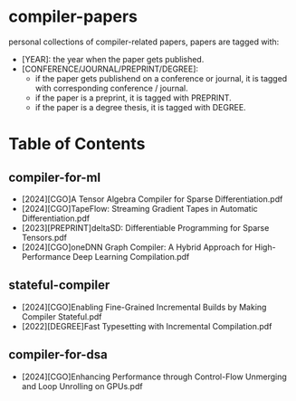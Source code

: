 # compiler-papers
personal collections of compiler-related papers, papers are tagged with:
- [YEAR]: the year when the paper gets published.
- [CONFERENCE/JOURNAL/PREPRINT/DEGREE]: 
    - if the paper gets publishend on a conference or journal, it is tagged with corresponding conference / journal.
    - if the paper is a preprint, it is tagged with PREPRINT.
    - if the paper is a degree thesis, it is tagged with DEGREE.

# Table of Contents

## compiler-for-ml

- [2024][CGO]A Tensor Algebra Compiler for Sparse Differentiation.pdf
- [2024][CGO]TapeFlow: Streaming Gradient Tapes in Automatic Differentiation.pdf
- [2023][PREPRINT]deltaSD: Differentiable Programming for Sparse Tensors.pdf
- [2024][CGO]oneDNN Graph Compiler: A Hybrid Approach for High-Performance Deep Learning Compilation.pdf

## stateful-compiler

- [2024][CGO]Enabling Fine-Grained Incremental Builds by Making Compiler Stateful.pdf
- [2022][DEGREE]Fast Typesetting with Incremental Compilation.pdf

## compiler-for-dsa

- [2024][CGO]Enhancing Performance through Control-Flow Unmerging and Loop Unrolling on GPUs.pdf

